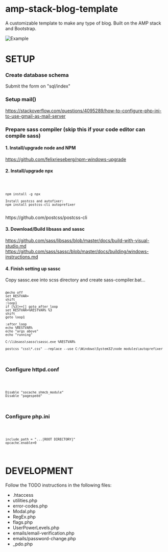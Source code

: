 # amp-stack-blog-template
A customizable template to make any type of blog. Built on the AMP stack and Bootstrap.

![Example](https://i.imgur.com/FdLHhwo.png)

<h1>SETUP</h1>

<h3>Create database schema</h3>

Submit the form on "sql/index"

<h3>Setup mail()</h3>

https://stackoverflow.com/questions/4095289/how-to-configure-php-ini-to-use-gmail-as-mail-server

<h3>Prepare sass compiler (skip this if your code editor can compile sass)</h3>

<h4>1. Install/upgrade node and NPM</h4>

https://github.com/felixrieseberg/npm-windows-upgrade

<h4>2. Install/upgrade npx</h4>
<code>
  
    npm install -g npx

    Install postcss and autofixer:
    npm install postcss-cli autoprefixer
</code>
https://github.com/postcss/postcss-cli

<h4>3. Download/Build libsass and sassc</h4>

https://github.com/sass/libsass/blob/master/docs/build-with-visual-studio.md
https://github.com/sass/sassc/blob/master/docs/building/windows-instructions.md

<h4>4. Finish setting up sassc</h4>
Copy sassc.exe into scss directory and create sass-compiler.bat...

<code>
  
    @echo off
    set RESTVAR=
    shift
    :loop1
    if [%3]==[] goto after_loop
    set RESTVAR=%RESTVAR% %3
    shift
    goto loop1
    
    :after_loop
    echo %RESTVAR%
    echo "args above"
    echo "running"
    
    C:\libsass\sassc\sassc.exe %RESTVAR%
    
    postcss "css\*.css" --replace --use C:\Windows\System32\node_modules\autoprefixer
</code>
<h3>Configure httpd.conf</h3>
<code>
  
    Disable "socache_shmcb_module"
    Disable "pagespeed"
</code>
<h3>Configure php.ini</h3>
<code>
  
    include_path = "...[ROOT DIRECTORY]"
    opcache.enable=0
</code>
<h1>DEVELOPMENT</h1>

Follow the TODO instructions in the following files:

 - .htaccess
 - utilities.php
 - error-codes.php
 - Modal.php
 - RegEx.php
 - flags.php
 - UserPowerLevels.php
 - emails/email-verification.php
 - emails/password-change.php
 - _pdo.php
